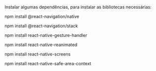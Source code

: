 Instalar algumas dependências, para instalar as bibliotecas necessárias:

<p>npm install @react-navigation/native</p>
<p>npm install @react-navigation/stack</p>
<p>npm install react-native-gesture-handler</p>
<p>npm install react-native-reanimated</p>
<p>npm install react-native-screens</p>
<p>npm install react-native-safe-area-context</p>


